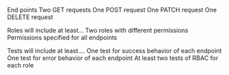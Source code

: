End points
    Two GET requests
    One POST request
    One PATCH request
    One DELETE request

Roles will include at least…
    Two roles with different permissions
    Permissions specified for all endpoints

Tests will include at least….
    One test for success behavior of each endpoint
    One test for error behavior of each endpoint
    At least two tests of RBAC for each role
